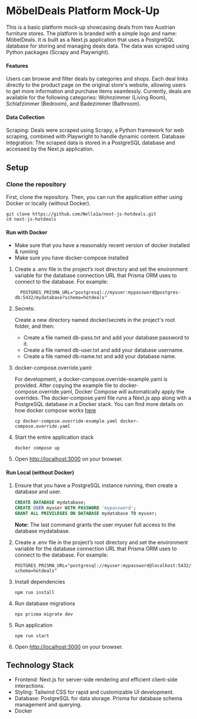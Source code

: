 # MöbelDeals Platform Mock-Up

This is a basic platform mock-up showcasing deals from two Austrian furniture stores. The platform is branded with a simple logo and name: MöbelDeals.
It is built as a Next.js application that uses a PostgreSQL database for storing and managing deals data. The data was scraped using Python packages (Scrapy and Playwright).

#### Features
Users can browse and filter deals by categories and shops.
Each deal links directly to the product page on the original store's website, allowing users to get more information and purchase items seamlessly.
Currently, deals are available for the following categories: Wohnzimmer (Living Room), Schlafzimmer (Bedroom), and Badezimmer (Bathroom).

#### Data Collection
Scraping: Deals were scraped using Scrapy, a Python framework for web scraping, combined with Playwright to handle dynamic content.
Database Integration: The scraped data is stored in a PostgreSQL database and accessed by the Next.js application.

## Setup

### Clone the repository

First, clone the repository. Then, you can run the application either using Docker or locally (without Docker).

```
git clone https://github.com/Nella1a/next-js-hotdeals.git
cd next-js-hotdeals
```
#### Run with Docker

- Make sure that you have a reasonably recent version of docker installed & running
- Make sure you have docker-compose installed

1. Create a .env file in the project’s root directory and set the environment variable for the database connection URL that Prisma ORM uses to connect to the database.
   For example:

   ```
     POSTGRES_PRISMA_URL="postgresql://myuser:mypassword@postgres-db:5432/mydatabase?schema=hotdeals"
   ```

3. Secrets:

    Create a new directory named docker/secrets in the project's root folder, and then:
     - Create a file named db-pass.txt and add your database password to it.
     - Create a file named db-user.txt and add your database username.
     - Create a file named db-name.txt and add your database name.
     
5. docker-compose.override.yaml:
   
   For development, a docker-compose.override-example.yaml is provided. After copying the example file to docker-compose.override.yaml, Docker Compose will automatically apply the overrides. The docker-compose.yaml file runs a Next.js app along with a PostgreSQL database in a Docker stack. You can find more details on how docker compose works [here](https://docs.docker.com/compose/how-tos/multiple-compose-files/merge/)

   ```
   cp docker-compose.override-example.yaml docker-compose.override.yaml
   ```

7. Start the entire application stack

   ```
   docker compose up
   ```
8. Open <http://localhost:3000> on your browser.
   
#### Run Local (without Docker)

1. Ensure that you have a PostgreSQL instance running, then create a database and user.

   ```sql
   CREATE DATABASE mydatabase;
   CREATE USER myuser WITH PASSWORD 'mypassword';
   GRANT ALL PRIVILEGES ON DATABASE mydatabase TO myuser;
   ```

   **Note:** The last command grants the user myuser full access to the database mydatabase.

2. Create a .env file in the project’s root directory and set the environment variable for the database connection URL that Prisma ORM uses to connect to the database.
   For example:

   ```text
   POSTGRES_PRISMA_URL="postgresql://myuser:mypassword@localhost:5432/mydatabase?schema=hotdeals"   
   ```

3. Install dependencies

   ```text
   npm run install
   ```

4. Run database migrations

   ```text
   npx prisma migrate dev
   ```
5. Run application

   ```text
   npm run start
   ```

6. Open <http://localhost:3000> on your browser.


## Technology Stack

  - Frontend: Next.js for server-side rendering and efficient client-side interactions.
  - Styling: Tailwind CSS for rapid and customizable UI development.
  - Database: PostgreSQL for data storage. Prisma for database schema management and querying.
  - Docker 
